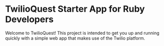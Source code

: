 # TwilioQuest Starter App for Ruby Developers

Welcome to TwilioQuest! This project is intended to get you up and running
quickly with a simple web app that makes use of the Twilio platform.
